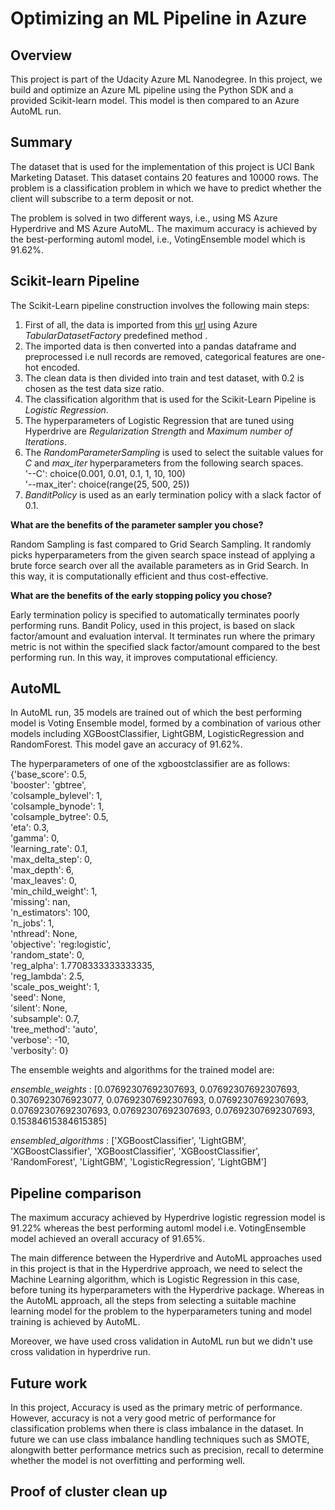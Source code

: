 # Optimizing an ML Pipeline in Azure

## Overview

This project is part of the Udacity Azure ML Nanodegree.
In this project, we build and optimize an Azure ML pipeline using the Python SDK and a provided Scikit-learn model.
This model is then compared to an Azure AutoML run.

## Summary

The dataset that is used for the implementation of this project is UCI Bank Marketing Dataset. This dataset contains 20 features and 10000 rows. The problem is a classification problem in which we have to predict whether the client will subscribe to a term deposit or not.

The problem is solved in two different ways, i.e., using MS Azure Hyperdrive and MS Azure AutoML. The maximum accuracy is achieved by the best-performing automl model, i.e., VotingEnsemble model which is 91.62%. 

## Scikit-learn Pipeline

The Scikit-Learn pipeline construction involves the following main steps:
  1. First of all, the data is imported from this [url](https://automlsamplenotebookdata.blob.core.windows.net/automl-sample-notebook-data/bankmarketing_train.csv) using Azure *TabularDatasetFactory* predefined method .
  2. The imported data is then converted into a pandas dataframe and preprocessed i.e null records are removed, categorical features are one-hot encoded.
  3. The clean data is then divided into train and test dataset, with 0.2 is chosen as the test data size ratio.
  4. The classification algorithm that is used for the Scikit-Learn Pipeline is *Logistic Regression*.
  5. The hyperparameters of Logistic Regression that are tuned using Hyperdrive are *Regularization Strength* and *Maximum number of Iterations*. 
  6. The *RandomParameterSampling* is used to select the suitable values for *C* and *max_iter* hyperparameters from the following search spaces.   
      '--C': choice(0.001, 0.01, 0.1, 1, 10, 100)  
      '--max_iter': choice(range(25, 500, 25))  
  7. *BanditPolicy* is used as an early termination policy with a slack factor of 0.1.
    
**What are the benefits of the parameter sampler you chose?**

Random Sampling is fast compared to Grid Search Sampling. It randomly picks hyperparameters from the given search space instead of applying a brute force search over all the available parameters as in Grid Search. In this way, it is computationally efficient and thus cost-effective.

**What are the benefits of the early stopping policy you chose?**

Early termination policy is specified to automatically terminates poorly performing runs. Bandit Policy, used in this project, is based on slack factor/amount and evaluation interval. It terminates run where the primary metric is not within the specified slack factor/amount compared to the best performing run. In this way, it improves computational efficiency.

## AutoML

In AutoML run, 35 models are trained out of which the best performing model is Voting Ensemble model, formed by a combination of various other models including XGBoostClassifier, LightGBM, LogisticRegression and RandomForest. This model gave an accuracy of 91.62%. 

The hyperparameters of one of the xgboostclassifier are as follows:   
{'base_score': 0.5,  
 'booster': 'gbtree',  
 'colsample_bylevel': 1,  
 'colsample_bynode': 1,  
 'colsample_bytree': 0.5,  
 'eta': 0.3,  
 'gamma': 0,  
 'learning_rate': 0.1,  
 'max_delta_step': 0,  
 'max_depth': 6,  
 'max_leaves': 0,  
 'min_child_weight': 1,  
 'missing': nan,  
 'n_estimators': 100,  
 'n_jobs': 1,  
 'nthread': None,  
 'objective': 'reg:logistic',  
 'random_state': 0,  
 'reg_alpha': 1.7708333333333335,  
 'reg_lambda': 2.5,  
 'scale_pos_weight': 1,  
 'seed': None,  
 'silent': None,  
 'subsample': 0.7,  
 'tree_method': 'auto',  
 'verbose': -10,  
 'verbosity': 0}  
 
The ensemble weights and algorithms for the trained model are: 

*ensemble_weights* : \[0.07692307692307693, 0.07692307692307693, 0.3076923076923077, 0.07692307692307693, 0.07692307692307693, 0.07692307692307693, 0.07692307692307693, 0.07692307692307693, 0.15384615384615385\] 

*ensembled_algorithms* : \['XGBoostClassifier', 'LightGBM', 'XGBoostClassifier', 'XGBoostClassifier', 'XGBoostClassifier', 'RandomForest', 'LightGBM', 'LogisticRegression', 'LightGBM'\]  


## Pipeline comparison

The maximum accuracy achieved by Hyperdrive logistic regression model is 91.22% whereas the best performing automl model i.e. VotingEnsemble model achieved an overall accuracy of 91.65%. 

The main difference between the Hyperdrive and AutoML approaches used in this project is that in the Hyperdrive approach, we need to select the Machine Learning algorithm, which is Logistic Regression in this case, before tuning its hyperparameters with the Hyperdrive package. Whereas in the AutoML approach, all the steps from selecting a suitable machine learning model for the problem to the hyperparameters tuning and model training is achieved by AutoML.

Moreover, we have used cross validation in AutoML run but we didn't use cross validation in hyperdrive run. 

## Future work

In this project, Accuracy is used as the primary metric of performance. However, accuracy is not a very good metric of performance for classification problems when there is class imbalance in the dataset. In future we can use class imbalance handling techniques such as SMOTE, alongwith better performance metrics such as precision, recall to determine whether the model is not overfitting and performing well.

## Proof of cluster clean up

